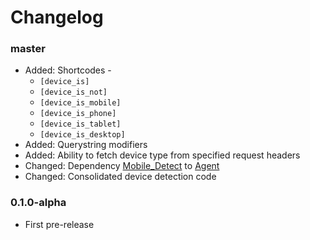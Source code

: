 # Changelog

### master

- Added: Shortcodes -
    - `[device_is]`
    - `[device_is_not]`
    - `[device_is_mobile]`
    - `[device_is_phone]`
    - `[device_is_tablet]`
    - `[device_is_desktop]`
- Added: Querystring modifiers
- Added: Ability to fetch device type from specified request headers
- Changed: Dependency [Mobile_Detect](http://mobiledetect.net/?utm_source=github.com&utm_medium=referral&utm_content=link&utm_campaign=dmhendricks%2Fdetect-remote-device) to [Agent](https://github.com/jenssegers/agent)
- Changed: Consolidated device detection code

### 0.1.0-alpha

- First pre-release
